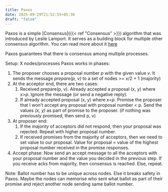 ```yaml
---
title: Paxos
date: 2025-09-29T21:52:55+05:30
draft: "false"
---
```

Paxos is a simple [Consensus]({{< ref "Consensus" >}}) algorithm that was introduced by Leslie Lamport. It serves as a building block for multiple other consensus algorithm. You can read more about it [here](https://lamport.azurewebsites.net/pubs/paxos-simple.pdf)

Paxos guarantees that there is consensus among multiple processes.

Setup: X nodes/processes
Paxos works in phases:
1. The proposer chooses a proposal number *p* with the given value *v*. It sends the message *prepare(p, v)* to a set of nodes >= x/2 + 1 (majority)
2. At the acceptor end, there are two cases:
	1. Received prepare(p, v). Already accepted a proposal (x, y) where *x>p*. Ignore the message (or send a negative reply).
	2. If already accepted proposal (x, y) where *x<p*. Promise the proposer that I won't accept any proposal with proposal number < p. Send the values *(x, y)* as part of promise to the proposer. (if nothing was previously promised, then send p, v)
3. At proposer end:
	1. If the majority of acceptors did not respond, then your proposal was rejected. Repeat with higher proposal number.
	2. If received promises from the majority of acceptors, then we need to set value to our proposal.  Value for proposal = value of the highest proposal number received in the promise responses. 
4. Accept phase: Now send an accept message to all the acceptors with your proposal number and the value you decided in the previous step. If you receive acks from majority, then consensus is reached. Else, repeat.

Note: Ballot number has to be unique across nodes. Else it breaks safety in Paxos. Maybe the nodes can memorise who sent what ballot as part of their promise and reject another node sending same ballot number.

